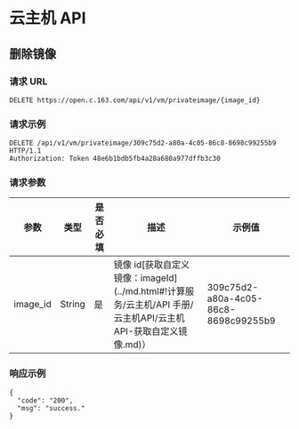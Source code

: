 # 云主机 API

## 删除镜像
### 请求 URL

    DELETE https://open.c.163.com/api/v1/vm/privateimage/{image_id}

### 请求示例
    DELETE /api/v1/vm/privateimage/309c75d2-a80a-4c05-86c8-8698c99255b9 HTTP/1.1
    Authorization: Token 48e6b1bdb5fb4a28a680a977dffb3c30

### 请求参数


|   参数   |  类型  | 是否必填 |                                                      描述                                                      |                示例值                |
|----------|--------|----------|----------------------------------------------------------------------------------------------------------------|--------------------------------------|
| image_id | String | 是       | 镜像 id[获取自定义镜像：imageId](../md.html#!计算服务/云主机/API 手册/云主机API/云主机API-获取自定义镜像.md)） | 309c75d2-a80a-4c05-86c8-8698c99255b9 |

### 响应示例

```
{
  "code": "200",
  "msg": "success."
}
```